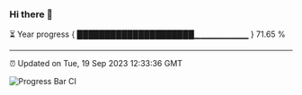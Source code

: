 ### Hi there 👋

⏳ Year progress { █████████████████████▁▁▁▁▁▁▁▁▁ } 71.65 %

---

⏰ Updated on Tue, 19 Sep 2023 12:33:36 GMT

![Progress Bar CI](https://github.com/ZhaoGui/ZhaoGui/workflows/Progress%20Bar%20CI/badge.svg)
